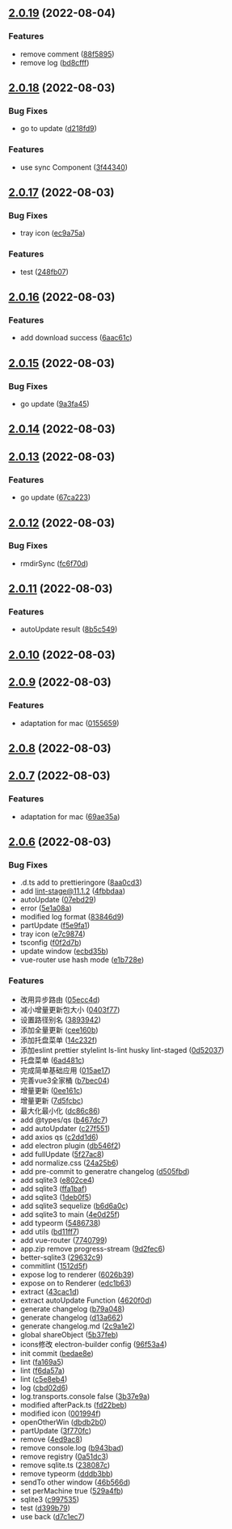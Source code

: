 ## [2.0.19](https://192.168.137.5/yangdong/electron-template/compare/v2.0.18...v2.0.19) (2022-08-04)


### Features

* remove comment ([88f5895](https://192.168.137.5/yangdong/electron-template/commits/88f58951081c2de8ad67f2b0e80710b2740e502f))
* remove log ([bd8cfff](https://192.168.137.5/yangdong/electron-template/commits/bd8cfffa9af586e725139a43e47c4f845a88cf48))



## [2.0.18](https://192.168.137.5/yangdong/electron-template/compare/v2.0.17...v2.0.18) (2022-08-03)


### Bug Fixes

* go to update ([d218fd9](https://192.168.137.5/yangdong/electron-template/commits/d218fd91d4aaecca93417db8b2f1ead704cdfcd6))


### Features

* use sync Component ([3f44340](https://192.168.137.5/yangdong/electron-template/commits/3f44340fa5b483fd903ea80924635a49650aceda))



## [2.0.17](https://192.168.137.5/yangdong/electron-template/compare/v2.0.16...v2.0.17) (2022-08-03)


### Bug Fixes

* tray icon ([ec9a75a](https://192.168.137.5/yangdong/electron-template/commits/ec9a75a965e172a63d8c559e1ed3d7defd34a366))


### Features

* test ([248fb07](https://192.168.137.5/yangdong/electron-template/commits/248fb07e4829d8195faf6d5d127a4c8b3d72eed9))



## [2.0.16](https://192.168.137.5/yangdong/electron-template/compare/v2.0.15...v2.0.16) (2022-08-03)


### Features

* add download success ([6aac61c](https://192.168.137.5/yangdong/electron-template/commits/6aac61ca5b9969143cd851f69ca2c4e1ee719a50))



## [2.0.15](https://192.168.137.5/yangdong/electron-template/compare/v2.0.14...v2.0.15) (2022-08-03)


### Bug Fixes

* go update ([9a3fa45](https://192.168.137.5/yangdong/electron-template/commits/9a3fa45365399fab2c18ef1795827c3e8ebcb1aa))



## [2.0.14](https://192.168.137.5/yangdong/electron-template/compare/v2.0.13...v2.0.14) (2022-08-03)



## [2.0.13](https://192.168.137.5/yangdong/electron-template/compare/v2.0.12...v2.0.13) (2022-08-03)


### Features

* go update ([67ca223](https://192.168.137.5/yangdong/electron-template/commits/67ca2234dc7e6bc9d30237b77ece916ac6063780))



## [2.0.12](https://192.168.137.5/yangdong/electron-template/compare/v2.0.11...v2.0.12) (2022-08-03)


### Bug Fixes

* rmdirSync ([fc6f70d](https://192.168.137.5/yangdong/electron-template/commits/fc6f70d0b058563cefeb93c5b3cce9351f800d8d))



## [2.0.11](https://192.168.137.5/yangdong/electron-template/compare/v2.0.10...v2.0.11) (2022-08-03)


### Features

* autoUpdate result ([8b5c549](https://192.168.137.5/yangdong/electron-template/commits/8b5c54918b336948ec8ee3f46280b55d9dab9c6f))



## [2.0.10](https://192.168.137.5/yangdong/electron-template/compare/v2.0.9...v2.0.10) (2022-08-03)



## [2.0.9](https://192.168.137.5/yangdong/electron-template/compare/v2.0.8...v2.0.9) (2022-08-03)


### Features

* adaptation for mac ([0155659](https://192.168.137.5/yangdong/electron-template/commits/01556594b3673b6ec3bdb7b88494753756ae80c4))



## [2.0.8](https://192.168.137.5/yangdong/electron-template/compare/v2.0.7...v2.0.8) (2022-08-03)



## [2.0.7](https://192.168.137.5/yangdong/electron-template/compare/v2.0.6...v2.0.7) (2022-08-03)


### Features

* adaptation for mac ([69ae35a](https://192.168.137.5/yangdong/electron-template/commits/69ae35a97a9c2d9a04cb935fd775cc16dfda06a3))



## [2.0.6](https://192.168.137.5/yangdong/electron-template/compare/bedae8e96830d9af7b613bcfa365ac44027dcf87...v2.0.6) (2022-08-03)


### Bug Fixes

* .d.ts add to prettieringore ([8aa0cd3](https://192.168.137.5/yangdong/electron-template/commits/8aa0cd3b94f5ba2f51d2bc1985e9a222ac8cf838))
* add lint-stage@11.1.2 ([4fbbdaa](https://192.168.137.5/yangdong/electron-template/commits/4fbbdaa54c8ba137f51e73bc6be52abbd30dc241))
* autoUpdate ([07ebd29](https://192.168.137.5/yangdong/electron-template/commits/07ebd292b10c06f9baf7e4b221d2259d44843f8d))
* error ([5e1a08a](https://192.168.137.5/yangdong/electron-template/commits/5e1a08ac41d46fcdcc075d87ae7bdf345f339490))
* modified log format ([83846d9](https://192.168.137.5/yangdong/electron-template/commits/83846d9f49a671e8d6eace005ae316ded9e0166c))
* partUpdate ([f5e9fa1](https://192.168.137.5/yangdong/electron-template/commits/f5e9fa11b7f31ba52d7811b32d64bd93085d2041))
* tray icon ([e7c9874](https://192.168.137.5/yangdong/electron-template/commits/e7c987467569d19d65cd1694136f3730158f9273))
* tsconfig ([f0f2d7b](https://192.168.137.5/yangdong/electron-template/commits/f0f2d7b26527c4c2ca4e99220202b99edecaacc5))
* update window ([ecbd35b](https://192.168.137.5/yangdong/electron-template/commits/ecbd35bd67f36b67f8cc33c4d0e5dc3a5857e3cf))
* vue-router use hash mode ([e1b728e](https://192.168.137.5/yangdong/electron-template/commits/e1b728e5fb1bedb471404215afdd69d10be470a9))


### Features

* 改用异步路由 ([05ecc4d](https://192.168.137.5/yangdong/electron-template/commits/05ecc4d46d390074a3f8fdf492d6bce6679e7cb8))
* 减小增量更新包大小 ([0403f77](https://192.168.137.5/yangdong/electron-template/commits/0403f777c7e33e9252c11cf086ab620c61ba92b5))
* 设置路径别名 ([3893942](https://192.168.137.5/yangdong/electron-template/commits/38939423f49bacba2cc533d5ce931a8c737e748d))
* 添加全量更新 ([cee160b](https://192.168.137.5/yangdong/electron-template/commits/cee160b160a25158a0f6f53eb6e60abd16965d6c))
* 添加托盘菜单 ([14c232f](https://192.168.137.5/yangdong/electron-template/commits/14c232f43be292df25c75a354cf47e732459d412))
* 添加eslint prettier stylelint ls-lint husky lint-staged ([0d52037](https://192.168.137.5/yangdong/electron-template/commits/0d520377588a9ac47f599a5a9cfab25595562cc2))
* 托盘菜单 ([6ad481c](https://192.168.137.5/yangdong/electron-template/commits/6ad481cc44bf1613a5a136d089f3ebcbb104c8c7))
* 完成简单基础应用 ([015ae17](https://192.168.137.5/yangdong/electron-template/commits/015ae1726907e48544ac5c190825dfb7e1c8158f))
* 完善vue3全家桶 ([b7bec04](https://192.168.137.5/yangdong/electron-template/commits/b7bec04cce4efd0ac1dcb4fe63ed6cc847c63579))
* 增量更新 ([0ee161c](https://192.168.137.5/yangdong/electron-template/commits/0ee161c6a6b6773201db262a08f359619afd45a2))
* 增量更新 ([7d5fcbc](https://192.168.137.5/yangdong/electron-template/commits/7d5fcbc452070b08fe4efd809a2983e56af93842))
* 最大化最小化 ([dc86c86](https://192.168.137.5/yangdong/electron-template/commits/dc86c86669d651ebcd190785efbea6ee6519513c))
* add @types/qs ([b467dc7](https://192.168.137.5/yangdong/electron-template/commits/b467dc76947975547548712c868db966cc4c1237))
* add autoUpdater ([c27f551](https://192.168.137.5/yangdong/electron-template/commits/c27f55110b8a68deab8ad029528ea32fcaa9d6dc))
* add axios qs ([c2dd1d6](https://192.168.137.5/yangdong/electron-template/commits/c2dd1d621718b4b803209165f21e96cd249dbf0d))
* add electron plugin ([db546f2](https://192.168.137.5/yangdong/electron-template/commits/db546f29904bf55d2f205d3e404d458222657ba4))
* add fullUpdate ([5f27ac8](https://192.168.137.5/yangdong/electron-template/commits/5f27ac8178e8441be12f729d3968d16d1641f2fd))
* add normalize.css ([24a25b6](https://192.168.137.5/yangdong/electron-template/commits/24a25b626618b6f514b8686df991d12acfdc2d20))
* add pre-commit to generatre changelog ([d505fbd](https://192.168.137.5/yangdong/electron-template/commits/d505fbd6b783caf003e50e1a2f93b10b2ab0dbf5))
* add sqlite3 ([e802ce4](https://192.168.137.5/yangdong/electron-template/commits/e802ce412cdc0c8dbf7fd55ba0455eea78535183))
* add sqlite3 ([ffa1baf](https://192.168.137.5/yangdong/electron-template/commits/ffa1baf14bd27ab6de3626d56588568eff0c6b49))
* add sqlite3 ([1deb0f5](https://192.168.137.5/yangdong/electron-template/commits/1deb0f5780fa0435cf5db6a3e5592e64d0a27ffa))
* add sqlite3 sequelize ([b6d6a0c](https://192.168.137.5/yangdong/electron-template/commits/b6d6a0c69536170f63614de4069925b9a32690f9))
* add sqlite3 to main ([4e0d25f](https://192.168.137.5/yangdong/electron-template/commits/4e0d25fe16ca7678d2770cf1b471f6da883d188c))
* add typeorm ([5486738](https://192.168.137.5/yangdong/electron-template/commits/54867382d50c86a6771ee75ad149294a0cfc9823))
* add utils ([bd11ff7](https://192.168.137.5/yangdong/electron-template/commits/bd11ff735d6999863f56c3db6f59732277caf503))
* add vue-router ([7740799](https://192.168.137.5/yangdong/electron-template/commits/7740799c2c62007084183ca2da0b63b1dc45d140))
* app.zip remove progress-stream ([9d2fec6](https://192.168.137.5/yangdong/electron-template/commits/9d2fec61af75d785ac43f9ebb8874bcfd416f6b5))
* better-sqlite3 ([29632c9](https://192.168.137.5/yangdong/electron-template/commits/29632c99d85713f28ef1810db57dda23b3fb7be4))
* commitlint ([1512d5f](https://192.168.137.5/yangdong/electron-template/commits/1512d5fcbb25d184ffbb18aa4ec5f162396f250b))
* expose log to renderer ([6026b39](https://192.168.137.5/yangdong/electron-template/commits/6026b39e4d425c1c22773ca979b1bd521031854a))
* expose on to Renderer ([edc1b63](https://192.168.137.5/yangdong/electron-template/commits/edc1b63ae0c0dd75d870381fa466f29930c0bb7d))
* extract ([43cac1d](https://192.168.137.5/yangdong/electron-template/commits/43cac1da360cc4a5e89031411b1d7427d6dc0e7a))
* extract autoUpdate Function ([4620f0d](https://192.168.137.5/yangdong/electron-template/commits/4620f0de6997da65d1534a31c42076cb3f030cf9))
* generate changelog ([b79a048](https://192.168.137.5/yangdong/electron-template/commits/b79a0481d1926786562a642938ad5571ec4dc549))
* generate changelog ([d13a662](https://192.168.137.5/yangdong/electron-template/commits/d13a66238df450f9e04a596db3c6caae9062f373))
* generate changelog.md ([2c9a1e2](https://192.168.137.5/yangdong/electron-template/commits/2c9a1e24e71f3c9e8b33c3cff0231612e44d9492))
* global shareObject ([5b37feb](https://192.168.137.5/yangdong/electron-template/commits/5b37febab785a54427cd2e6cb138f45f1f50c7f0))
* icons修改 electron-builder config ([96f53a4](https://192.168.137.5/yangdong/electron-template/commits/96f53a48440264a7477b5038fdfe7a2e31a800b0))
* init commit ([bedae8e](https://192.168.137.5/yangdong/electron-template/commits/bedae8e96830d9af7b613bcfa365ac44027dcf87))
* lint ([fa169a5](https://192.168.137.5/yangdong/electron-template/commits/fa169a5258998578a4c936b7041a04e4ab4745f5))
* lint ([f6da57a](https://192.168.137.5/yangdong/electron-template/commits/f6da57a55ca9df1c9b05b52f21dd3e19b925a0b5))
* lint ([c5e8eb4](https://192.168.137.5/yangdong/electron-template/commits/c5e8eb48253be03f5d11d439ea46a276cd30ec89))
* log ([cbd02d6](https://192.168.137.5/yangdong/electron-template/commits/cbd02d6d9273ad42086f42d470aff8c0dff3e226))
* log.transports.console false ([3b37e9a](https://192.168.137.5/yangdong/electron-template/commits/3b37e9a2d42dc0ab572240ada69b52d99ff00ce1))
* modified afterPack.ts ([fd22beb](https://192.168.137.5/yangdong/electron-template/commits/fd22beba90b08b998e3a950326dfa8fcc9faa038))
* modified icon ([001994f](https://192.168.137.5/yangdong/electron-template/commits/001994fa516beba34145d24167ca105d0385b27c))
* openOtherWin ([dbdb2b0](https://192.168.137.5/yangdong/electron-template/commits/dbdb2b0598825e75bcf3f54019d2de52c3c1eaa5))
* partUpdate ([3f770fc](https://192.168.137.5/yangdong/electron-template/commits/3f770fcf8fe8262054132d5360164deeab52df29))
* remove ([4ed9ac8](https://192.168.137.5/yangdong/electron-template/commits/4ed9ac8b9511adfae1401cb018c1a18dee6ba736))
* remove console.log ([b943bad](https://192.168.137.5/yangdong/electron-template/commits/b943bad4651e7f4e9c1146cb107ff559369c4229))
* remove registry ([0a51dc3](https://192.168.137.5/yangdong/electron-template/commits/0a51dc34c146a9af066fbb183866cb63e058b10a))
* remove sqlite.ts ([238087c](https://192.168.137.5/yangdong/electron-template/commits/238087cf88398abcfa38c721f18b75fe6e336a5e))
* remove typeorm ([dddb3bb](https://192.168.137.5/yangdong/electron-template/commits/dddb3bb3c2269f7b6bb5106f0e287376e6fae1fd))
* sendTo other window ([46b566d](https://192.168.137.5/yangdong/electron-template/commits/46b566d75433bc483ea92e9e2b574f5c8ee0f403))
* set perMachine true ([529a4fb](https://192.168.137.5/yangdong/electron-template/commits/529a4fb48b6c011d3f7e49eff0fe0e2d1a4dc943))
* sqlite3 ([c997535](https://192.168.137.5/yangdong/electron-template/commits/c997535add08a8a186c5f11b04d5ff69e282faad))
* test ([d399b79](https://192.168.137.5/yangdong/electron-template/commits/d399b79b083aebe692064fa6ef25bbe66c387535))
* use back ([d7c1ec7](https://192.168.137.5/yangdong/electron-template/commits/d7c1ec754a24e52e1e1d795cb2267320049d7624))




